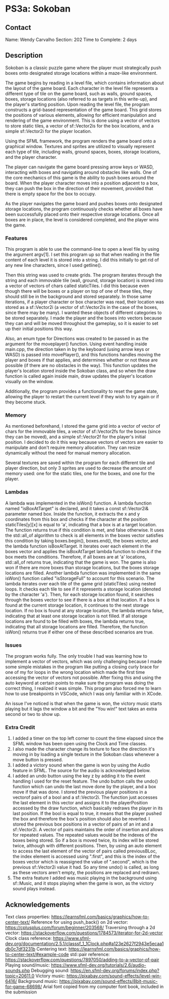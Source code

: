 # PS3a: Sokoban

## Contact
Name: Wendy Carvalho
Section: 202
Time to Complete: 2 days


## Description
Sokoban is a classic puzzle game where the player must strategically push boxes onto designated storage locations within a maze-like environment. 

The game begins by reading in a level file, which contains information about the layout of the game board. Each character in the level file represents a different type of tile on the game board, such as walls, ground spaces, boxes, storage locations (also referred to as targets in this write-up), and the player's starting position. Upon reading the level file, the program constructs a grid-based representation of the game board. This grid stores the positions of various elements, allowing for efficient manipulation and rendering of the game environment. This is done using a vector of vectors to store static tiles, a vector of sf::Vector2is for the box locations, and a simple sf::Vector2i for the player location. 

Using the SFML framework, the program renders the game board onto a graphical window. Textures and sprites are utilized to visually represent each type of tile, including walls, ground spaces, boxes, storage locations, and the player character. 

The player can navigate the game board pressing arrow keys or WASD,  interacting with boxes and navigating around obstacles like walls. One of the core mechanics of this game is the ability to push boxes around the board. When the player character moves into a position adjacent to a box, they can push the box in the direction of their movement, provided that there is empty space for the box to occupy. 

As the player navigates the game board and pushes boxes onto designated storage locations, the program continuously checks whether all boxes have been successfully placed onto their respective storage locations. Once all boxes are in place, the level is considered completed, and the player wins the game.

### Features
This program is able to use the command-line to open a level file by using the argument argv[1]. I set this program up so that when reading in the file content of each level it is stored into a string. I did this initially to get rid of any new line characters, since I used getline(). 

Then this string was used to create grids. The program iterates through the string and each immovable tile (wall, ground, storage location) is stored into a vector of vectors of chars called staticTiles. I did this because even though there will be boxes or a player on top of one of these tiles, they should still be in the background and stored separately. In those same iterations, if a player character or box character was read, their location was stored as a sf::Vector2i (a vector of sf::Vector2is in the case of the boxes, since there may be many). I wanted these objects of different categories to be stored separately. I made the player and the boxes into vectors because they can and will be moved throughout the gameplay, so it is easier to set up their initial positions this way. 

Also, an enum type for Directions was created to be passed in as the argument for the moveplayer() function. Using event handling inside main.cpp, the direction taken in by the keyboard (using arrow keys or WASD) is passed into movePlayer(), and this functions handles moving the player and boxes if that applies, and determines whether or not these are possible (if there are no obstacles in the way). This function updates the player's location stored inside the Sokoban class, and so when the draw function is called again inside main, draw updates the player's location visually on the window. 

Additionally, the program provides a functionality to reset the game state, allowing the player to restart the current level if they wish to try again or if they become stuck.

### Memory
As mentioned beforehand, I stored the game grid into a vector of vector of chars for the immovable tiles, a vector of sf::Vector2fs for the boxes (since they can be moved), and a simple sf::Vector2f for the player's initial position. I decided to do it this way because vectors of vectors are easier to manipulate and don't require memory allocation. They can resize dynamically without the need for manual memory allocation. 

Several textures are saved within the program for each different tile and player direction, but only 3 sprites are used to decrease the amount of memory used: one for the static tiles, one for the boxes, and one for the player.

### Lambdas
A lambda was implemented in the isWon() function. A lambda function named "isBoxAtTarget" is declared, and it takes a const sf::Vector2i& parameter named box. Inside the function, it extracts the x and y coordinates from this box and checks if the character at the position staticTiles[y][x] is equal to 'a', indicating that a box is at a target location. The function returns true if this condition is met, and false otherwise.
It uses the std::all_of algorithm to check is all elements in the boxes vector satisfies this condition by taking boxes.begin(), boxes.end(), the boxes vector, and the lambda function isBoxAtTarget. It iterates over each element in the boxes vector and applies the isBoxAtTarget lambda function to check if the box meets the conditions. Therefore, if all boxes are at 'a' locations, std::all_of returns true, indicating that the game is won.
The game is also won if there are more boxes than storage locations, but the boxes storage locations are filled. Another lambda function was implemented in the same isWon() function called "isStorageFull" to account for this scenario. The lambda iterates over each tile of the game grid (staticTiles) using nested loops. It checks each tile to see if it represents a storage location (denoted by the character 'a'). Then, for each storage location found, it searches through the boxes vector to see if there is a box at that location. If a box is found at the current storage location, it continues to the next storage location. If no box is found at any storage location, the lambda returns false, indicating that at least one storage location is not filled. If all storage locations are found to be filled with boxes, the lambda returns true, indicating that all storage locations are filled.
Therefore, the function isWon() returns true if either one of these described scenarios are true. 


### Issues
The program works fully. The only trouble I had was learning how to implement a vector of vectors, which was only challenging because I made some simple mistakes in the program like putting a closing curly brace for one of my for loops in the wrong location which made the first time accessing the vector of vectors not possible. After fixing this and using the auto keyword at certain points to make sure the program was doing the correct thing, I realized it was simple. This program also forced me to learn how to use breakpoints in VSCode, which I was only familiar with in XCode.  

An issue I've noticed is that when the game is won, the victory music starts playing but it lags the window a bit and the "You win!" text takes an extra second or two to show up.

### Extra Credit
1. I added a timer on the top left corner to count the time elapsed since the SFML window has been open using the Clock and Time classes. 
2. I also made the character change its texture to face the direction it's moving in by loading a single texture in the Sokoban class whenever a move button is pressed.
3. I added a victory sound when the game is won by using the Audio feature in SFML. The source for the audio is acknowledged below. 
4. I added an undo button using the key z by adding it to the event handling I used for the reset feature. The undo button calls the undo() function which can undo the last move done by the player, and a box move if that was done. I stored the previous player positions in a vectorof pairs of a bool and a sf::Vector2i. The function just accesses the last element in this vector and assigns it to the playerPosition accessed by the draw function, which basically redraws the player in its last position. If the bool is equal to true, it means that the player pushed the box and therefore the box's position should also be reverted. I stored the previous box positions in a vector of pairs of an int and a sf::Vector2i. A vector of pairs maintains the order of insertion and allows for repeated values. The repeated values would be the indexes of the boxes being stored. So if a box is moved twice, its index will be stored twice, although with different positions. Then, by using an auto element to access the last element of the vector of pairs called previousBLoc, the index element is accessed using ".first", and this is the index of the boxes vector which is reassigned the value of ".second", which is the previous sf::Vector2i value it had. So any time undo() is called, as long as these vectors aren't empty, the positions are replaced and redrawn. 
5. The extra feature I added was music playing in the background using sf::Music, and it stops playing when the game is won, as the victory sound plays instead. 

## Acknowledgements
Text class properties: https://learnsfml.com/basics/graphics/how-to-center-text/
Reference for using push_back() on 2d vector: https://cplusplus.com/forum/beginner/203568/
Traversing through a 2d vector: https://stackoverflow.com/questions/1784573/iterator-for-2d-vector
Clock class reference: https://www.sfml-dev.org/documentation/2.5.1/classsf_1_1Clock.php#a123e2627f2943e5ecaa1db0c7df3231b
Centering text: https://learnsfml.com/basics/graphics/how-to-center-text/#example-code
std::pair reference: https://stackoverflow.com/questions/7897050/adding-to-a-vector-of-pair
Playing sound/music: https://www.sfml-dev.org/tutorials/2.6/audio-sounds.php
Debugging sound: https://en.sfml-dev.org/forums/index.php?topic=20611.0
Victory music: https://pixabay.com/sound-effects/level-win-6416/
Background music: https://pixabay.com/sound-effects/8bit-music-for-game-68698/
Arial font copied from my computer font book, included in the submission